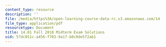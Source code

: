 ```yaml
---
content_type: resource
description: ''
file: /media/https%3A/open-learning-course-data-rc.s3.amazonaws.com/14-01-principles-of-microeconomics-fall-2018/57dc851ca456f7039a17b8c0de5f2ab1_MIT14_01F18_midterm_sol.pdf
file_type: application/pdf
resourcetype: Document
title: 14.01 Fall 2018 Midterm Exam Solutions
uid: 57dc851c-a456-f703-9a17-b8c0de5f2ab1
---
```

